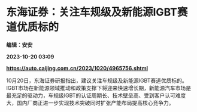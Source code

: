 # 东海证券：关注车规级及新能源IGBT赛道优质标的
**编辑：安安**

**2023-10-20 03:09**

**https://auto.caijing.com.cn/2023/1020/4965756.shtml**

10月20日，东海证券研报指出，建议关注车规级及新能源IGBT赛道优质标的。IGBT市场在新能源领域推动和政策支撑下将迎来快速增长期，新能源汽车市场是最充足的驱动力，车规级IGBT的认证周期长、技术壁垒高、受到客户认可难度大，国内厂商正进一步实现技术突破同时扩张产能布局提高核心竞争力。